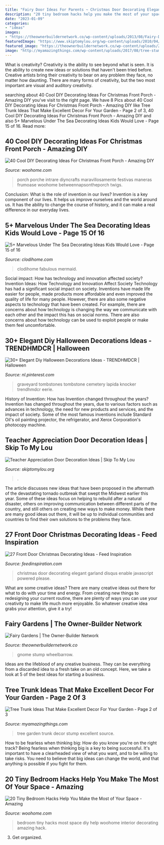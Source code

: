 ```yaml
---
title: "Fairy Door Ideas For Parents ~ Christmas Door Decorating Elegant Garland Disqus Enable Javascript Powered Please"
description: "20 tiny bedroom hacks help you make the most of your space"
date: "2023-01-09"
categories:
- "ideas"
images:
- "https://theownerbuildernetwork.co/wp-content/uploads/2013/08/Fairy-Door-For-Trees.jpg"
featuredImage: "https://www.skiptomylou.org/wp-content/uploads/2010/04/TeacherDoorspreadingwingsbutterflies.jpg"
featured_image: "https://theownerbuildernetwork.co/wp-content/uploads/2013/08/Fairy-Door-For-Trees.jpg"
image: "http://myamazingthings.com/wp-content/uploads/2017/08/tree-stump-ideas-12.jpg"
---
```



What is creativity?
Creativity is the ability to see beyond what is seen. It is the ability to create new ideas or solutions that haven't been tried before. Creative artists bring their creativity to bear on any problem they face, no matter how daunting. There are many forms of creativity, but the two most important are visual and auditory creativity.

	

		
searching about 40 Cool DIY Decorating Ideas For Christmas Front Porch - Amazing DIY you've visit to the right page. We have 8 Pics about 40 Cool DIY Decorating Ideas For Christmas Front Porch - Amazing DIY like Tree Trunk Ideas That Make Excellent Decor For Your Garden - Page 2 of 3, 40 Cool DIY Decorating Ideas For Christmas Front Porch - Amazing DIY and also 5+ Marvelous Under The Sea Decorating Ideas Kids Would Love - Page 15 of 16. Read more:
		
    
## 40 Cool DIY Decorating Ideas For Christmas Front Porch - Amazing DIY

<img loading=lazy src="https://www.woohome.com/wp-content/uploads/2013/12/DIY-Christmas-Porch-Ideas-32.jpg" onerror="this.onerror=null;this.src='https://tse3.mm.bing.net/th?id=OIP.ACD-9L_XuY4dS6xDYKWw2gHaLL&amp;pid=15.1';" alt="40 Cool DIY Decorating Ideas For Christmas Front Porch - Amazing DIY">

_Source: woohome.com_

>porch porche intrare diyncrafts maravillosamente festivas maneras frumoase woohome betweennapsontheporch twigs. 

	

Conclusion: What is the role of invention in our lives?
Invention is a key component of our lives. It helps us improve ourselves and the world around us. It has the ability to change the course of history, and it can make a real difference in our everyday lives.

    
## 5+ Marvelous Under The Sea Decorating Ideas Kids Would Love - Page 15 Of 16

<img loading=lazy src="https://clodihome.com/wp-content/uploads/2018/10/10-Awesome-Under-The-Sea-Decorating-Ideas-Kids-Would-Love-16.jpg" onerror="this.onerror=null;this.src='https://tse4.mm.bing.net/th?id=OIP.pPs7kajLBFDocv3rgnn_zgHaN1&amp;pid=15.1';" alt="5+ Marvelous Under The Sea Decorating Ideas Kids Would Love - Page 15 of 16">

_Source: clodihome.com_

>clodihome fabulous mermaid. 

	

Social impact: How has technology and innovation affected society?
Invention Ideas: How Technology and Innovation Affect Society
Technology has had a significant social impact on society. Inventions have made life easier for people, made products more affordable and even improved the quality of life for many people. However, there are also some negative aspects to technology that have been created. For example, there are concerns about how technology is changing the way we communicate with each other and the impact this has on social norms. There are also concerns about how technology can be used to exploit people or make them feel uncomfortable.

    
## 30+ Elegant Diy Halloween Decorations Ideas - TRENDHMDCR | Halloween

<img loading=lazy src="https://i.pinimg.com/736x/6b/fb/c8/6bfbc8138699c2fc5ecd6347d1f2e407.jpg" onerror="this.onerror=null;this.src='https://tse1.mm.bing.net/th?id=OIP.TgYPxlw4JjFskdIpYHOmqwHaJ3&amp;pid=15.1';" alt="30+ Elegant Diy Halloween Decorations Ideas - TRENDHMDCR | Halloween">

_Source: nl.pinterest.com_

>graveyard tombstones tombstone cemetery lapida knocker trendhmdcr eerie. 

	

History of Invention: How has Invention changed throughout the years?
Invention has changed throughout the years, due to various factors such as advances in technology, the need for new products and services, and the impact of society. Some of the most famous inventions include Standard Oil's oil painting projector, the refrigerator, and Xerox Corporation's photocopy machine.

    
## Teacher Appreciation Door Decoration Ideas | Skip To My Lou

<img loading=lazy src="https://www.skiptomylou.org/wp-content/uploads/2010/04/TeacherDoorspreadingwingsbutterflies.jpg" onerror="this.onerror=null;this.src='https://tse4.mm.bing.net/th?id=OIP.frWpC4DpMFnBKg1HBiHfuAHaNj&amp;pid=15.1';" alt="Teacher Appreciation Door Decoration Ideas | Skip To My Lou">

_Source: skiptomylou.org_

>. 

	

The article discusses new ideas that have been proposed in the aftermath of the devastating tornado outbreak that swept the Midwest earlier this year. Some of these ideas focus on helping to rebuild after a natural disaster, others on improving communication between different parts of the country, and still others on creating new ways to make money. While there are many good ideas out there, it will be up to individual communities and countries to find their own solutions to the problems they face.

    
## 27 Front Door Christmas Decorating Ideas - Feed Inspiration

<img loading=lazy src="http://feedinspiration.com/wp-content/uploads/2016/09/elegant-garland-and-front-door-wreath-for-Christmas-1.jpg" onerror="this.onerror=null;this.src='https://tse2.mm.bing.net/th?id=OIP.QvYg4brfwl-hSgI-cH06eQHaKa&amp;pid=15.1';" alt="27 Front Door Christmas Decorating Ideas - Feed Inspiration">

_Source: feedinspiration.com_

>christmas door decorating elegant garland disqus enable javascript powered please. 

	

What are some creative ideas?
There are many creative ideas out there for what to do with your time and energy. From creating new things to redesigning your current routine, there are plenty of ways you can use your creativity to make life much more enjoyable. So whatever creative idea grabs your attention, give it a try!

    
## Fairy Gardens | The Owner-Builder Network

<img loading=lazy src="https://theownerbuildernetwork.co/wp-content/uploads/2013/08/Fairy-Door-For-Trees.jpg" onerror="this.onerror=null;this.src='https://tse1.mm.bing.net/th?id=OIP.AKkzwAvpDghizVjfj25XMwHaLG&amp;pid=15.1';" alt="Fairy Gardens | The Owner-Builder Network">

_Source: theownerbuildernetwork.co_

>gnome stump wheelbarrow. 

	

Ideas are the lifeblood of any creative business. They can be everything from a discarded idea to a fresh take on an old concept. Here, we take a look at 5 of the best ideas for starting a business.

    
## Tree Trunk Ideas That Make Excellent Decor For Your Garden - Page 2 Of 3

<img loading=lazy src="http://myamazingthings.com/wp-content/uploads/2017/08/tree-stump-ideas-12.jpg" onerror="this.onerror=null;this.src='https://tse3.mm.bing.net/th?id=OIP.TucIk3LJ-UGQmZ5tR0-zUQHaJ4&amp;pid=15.1';" alt="Tree Trunk Ideas That Make Excellent Decor For Your Garden - Page 2 of 3">

_Source: myamazingthings.com_

>tree garden trunk decor stump excellent source. 

	

How to be fearless when thinking big: How do you know you're on the right track?
Being fearless when thinking big is a key to being successful. It's important to have a clearheaded view of what you want, and to be willing to take risks. You need to believe that big ideas can change the world, and that anything is possible if you fight for them.

    
## 20 Tiny Bedroom Hacks Help You Make The Most Of Your Space - Amazing

<img loading=lazy src="http://www.woohome.com/wp-content/uploads/2014/07/brilliant-ideas-for-tiny-bedroom-12.jpg" onerror="this.onerror=null;this.src='https://tse1.mm.bing.net/th?id=OIP.cR0Wq8HXMfwVjLqqaKh43QHaLH&amp;pid=15.1';" alt="20 Tiny Bedroom Hacks Help You Make the Most of Your Space - Amazing">

_Source: woohome.com_

>bedroom tiny hacks most space diy help woohome interior decorating amazing hack. 

	

3. Get organized.


